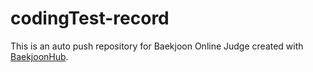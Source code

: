 # codingTest-record
This is an auto push repository for Baekjoon Online Judge created with [BaekjoonHub](https://github.com/BaekjoonHub/BaekjoonHub).
